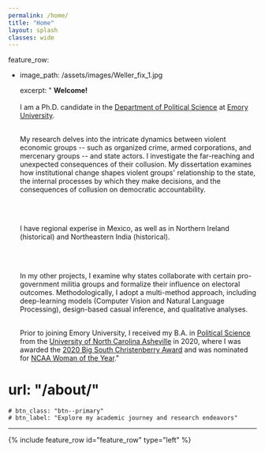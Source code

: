 ```yaml
---
permalink: /home/
title: "Home"
layout: splash
classes: wide
---
```


feature_row:
  - image_path: /assets/images/Weller_fix_1.jpg

    excerpt: " **Welcome!** <br /> <br /> I am a Ph.D. candidate in the [Department of Political Science](http://polisci.emory.edu/home/index.html) at [Emory University](https://www.emory.edu/home/index.html). <br />  <br />
    
    My research delves into the intricate dynamics between violent economic groups -- such as organized crime, armed corporations, and mercenary groups -- and state actors. I investigate the far-reaching and unexpected consequences of their collusion. My dissertation examines how institutional change shapes violent groups' relationship to the state, the internal processes by which they make decisions, and the consequences of collusion on democratic accountability.    
       
     <br /> <br />
     
    I have regional experise in Mexico, as well as in Northern Ireland (historical) and Northeastern India (historical). 
    
     <br /> <br />
    
    In my other projects, I examine why states collaborate with certain pro-government militia groups and formalize their influence on electoral outcomes. Methodologically, I adopt a multi-method approach, including deep-learning models (Computer Vision and Natural Language Processing), design-based casual inference, and qualitative analyses. <br /> <br />
    
    Prior to joining Emory University, I received my B.A. in [Political Science](https://politicalscience.unca.edu/) from the [University of North Carolina Asheville](https://www.unca.edu/) in 2020, where I was awarded the [2020 Big South Christenberry Award](https://uncabulldogs.com/news/2020/5/20/womens-swimming-diving-adee-weller-receives-2020-big-south-christenberry-award.aspx) and was nominated for [NCAA Woman of the Year](https://www.ncaa.org/news/2020/7/14/ncaa-schools-announce-nominees-for-2020-ncaa-woman-of-the-year.aspx)."

# url: "/about/"
    # btn_class: "btn--primary"
    # btn_label: "Explore my academic journey and research endeavors"     
---


<!-- {% include feature_row id="intro" type="center" %} -->

{% include feature_row id="feature_row" type="left" %}
